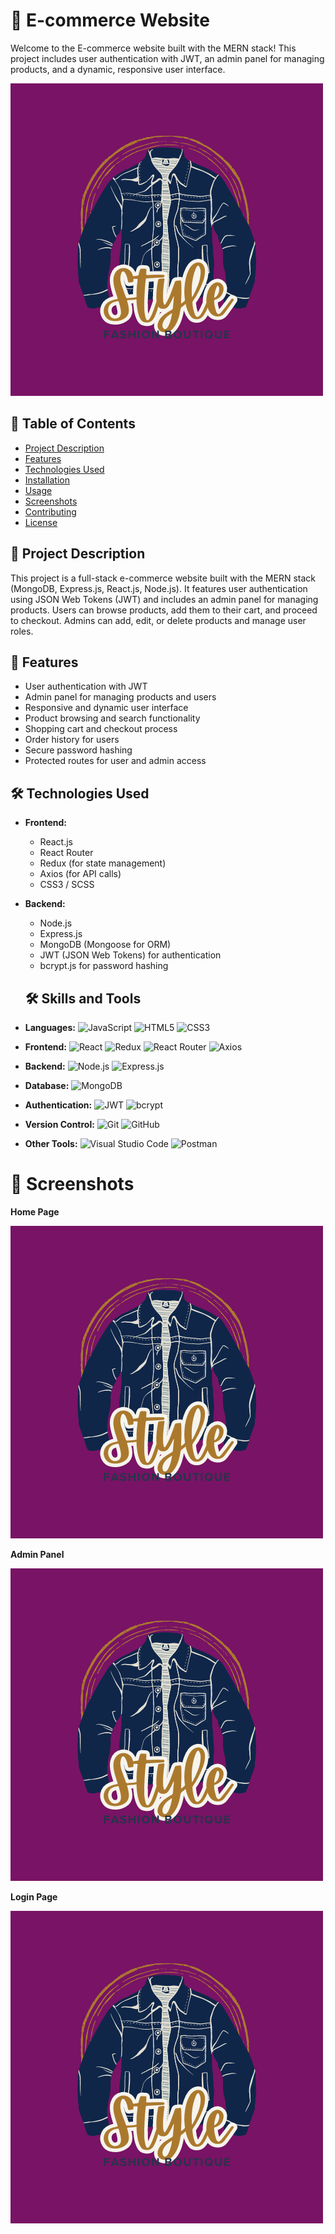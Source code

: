 # 🛒 E-commerce Website

Welcome to the E-commerce website built with the MERN stack! This project includes user authentication with JWT, an admin panel for managing products, and a dynamic, responsive user interface.

![E-commerce Logo](frontend/src/Components/Assets/logo.png)

## 📖 Table of Contents

- [Project Description](#project-description)
- [Features](#features)
- [Technologies Used](#technologies-used)
- [Installation](#installation)
- [Usage](#usage)
- [Screenshots](#screenshots)
- [Contributing](#contributing)
- [License](#license)

## 📝 Project Description

This project is a full-stack e-commerce website built with the MERN stack (MongoDB, Express.js, React.js, Node.js). It features user authentication using JSON Web Tokens (JWT) and includes an admin panel for managing products. Users can browse products, add them to their cart, and proceed to checkout. Admins can add, edit, or delete products and manage user roles.

## 🌟 Features

- User authentication with JWT
- Admin panel for managing products and users
- Responsive and dynamic user interface
- Product browsing and search functionality
- Shopping cart and checkout process
- Order history for users
- Secure password hashing
- Protected routes for user and admin access

## 🛠️ Technologies Used

- **Frontend:**
  - React.js
  - React Router
  - Redux (for state management)
  - Axios (for API calls)
  - CSS3 / SCSS

- **Backend:**
  - Node.js
  - Express.js
  - MongoDB (Mongoose for ORM)
  - JWT (JSON Web Tokens) for authentication
  - bcrypt.js for password hashing

  ## 🛠️ Skills and Tools

- **Languages:**
  ![JavaScript](https://img.shields.io/badge/JavaScript-323330?style=for-the-badge&logo=javascript&logoColor=F7DF1E)
  ![HTML5](https://img.shields.io/badge/HTML5-E34F26?style=for-the-badge&logo=html5&logoColor=white)
  ![CSS3](https://img.shields.io/badge/CSS3-1572B6?style=for-the-badge&logo=css3&logoColor=white)

- **Frontend:**
  ![React](https://img.shields.io/badge/React-20232A?style=for-the-badge&logo=react&logoColor=61DAFB)
  ![Redux](https://img.shields.io/badge/Redux-593D88?style=for-the-badge&logo=redux&logoColor=white)
  ![React Router](https://img.shields.io/badge/React_Router-CA4245?style=for-the-badge&logo=react-router&logoColor=white)
  ![Axios](https://img.shields.io/badge/Axios-5A29E4?style=for-the-badge&logo=axios&logoColor=white)

- **Backend:**
  ![Node.js](https://img.shields.io/badge/Node.js-43853D?style=for-the-badge&logo=node-dot-js&logoColor=white)
  ![Express.js](https://img.shields.io/badge/Express.js-404D59?style=for-the-badge&logo=express&logoColor=white)

- **Database:**
  ![MongoDB](https://img.shields.io/badge/MongoDB-4EA94B?style=for-the-badge&logo=mongodb&logoColor=white)

- **Authentication:**
  ![JWT](https://img.shields.io/badge/JWT-000000?style=for-the-badge&logo=JSON%20web%20tokens&logoColor=white)
  ![bcrypt](https://img.shields.io/badge/bcrypt-073551?style=for-the-badge&logo=shield&logoColor=white)

- **Version Control:**
  ![Git](https://img.shields.io/badge/Git-F05032?style=for-the-badge&logo=git&logoColor=white)
  ![GitHub](https://img.shields.io/badge/GitHub-181717?style=for-the-badge&logo=github&logoColor=white)

- **Other Tools:**
  ![Visual Studio Code](https://img.shields.io/badge/VS%20Code-0078d4?style=for-the-badge&logo=visual-studio-code&logoColor=white)
  ![Postman](https://img.shields.io/badge/Postman-FF6C37?style=for-the-badge&logo=postman&logoColor=white)

 # 📸 Screenshots
**Home Page**


![E-commerce Logo](frontend/src/Components/Assets/logo.png)

**Admin Panel**


![E-commerce Logo](frontend/src/Components/Assets/logo.png)

**Login Page** 


![E-commerce Logo](frontend/src/Components/Assets/logo.png)
